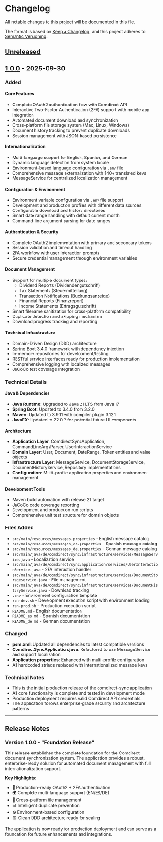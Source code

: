 # Changelog

All notable changes to this project will be documented in this file.

The format is based on [Keep a Changelog](https://keepachangelog.com/en/1.0.0/),
and this project adheres to [Semantic Versioning](https://semver.org/spec/v2.0.0.html).

## [Unreleased]

## [1.0.0] - 2025-09-30

### Added

#### Core Features

- Complete OAuth2 authentication flow with Comdirect API
- Interactive Two-Factor Authentication (2FA) support with mobile app integration
- Automated document download and synchronization
- Cross-platform file storage system (Mac, Linux, Windows)
- Document history tracking to prevent duplicate downloads
- Session management with JSON-based persistence

#### Internationalization

- Multi-language support for English, Spanish, and German
- Dynamic language detection from system locale
- Environment-based language configuration via `.env` file
- Comprehensive message externalization with 140+ translated keys
- MessageService for centralized localization management

#### Configuration & Environment

- Environment variable configuration via `.env` file support
- Development and production profiles with different data sources
- Configurable download and history directories
- Smart date range handling with default current month
- Command-line argument parsing for date ranges

#### Authentication & Security

- Complete OAuth2 implementation with primary and secondary tokens
- Session validation and timeout handling
- 2FA workflow with user interaction prompts
- Secure credential management through environment variables

#### Document Management

- Support for multiple document types:
  - Dividend Reports (Dividendengutschrift)
  - Tax Statements (Steuermitteilung)  
  - Transaction Notifications (Buchungsanzeige)
  - Financial Reports (Finanzreport)
  - Income Statements (Ertragsgutschrift)
- Smart filename sanitization for cross-platform compatibility
- Duplicate detection and skipping mechanism
- Download progress tracking and reporting

#### Technical Infrastructure

- Domain-Driven Design (DDD) architecture
- Spring Boot 3.4.0 framework with dependency injection
- In-memory repositories for development/testing
- RESTful service interfaces ready for production implementation
- Comprehensive logging with localized messages
- JaCoCo test coverage integration

### Technical Details

#### Java & Dependencies

- **Java Runtime**: Upgraded to Java 21 LTS from Java 17
- **Spring Boot**: Updated to 3.4.0 from 3.2.0
- **Maven**: Updated to 3.9.11 with compiler plugin 3.12.1
- **JavaFX**: Updated to 22.0.2 for potential future UI components

#### Architecture

- **Application Layer**: ComdirectSyncApplication, CommandLineArgsParser, UserInteractionService
- **Domain Layer**: User, Document, DateRange, Token entities and value objects
- **Infrastructure Layer**: MessageService, DocumentStorageService, DocumentHistoryService, Repository implementations
- **Configuration**: Multi-profile application properties and environment management

#### Development Tools

- Maven build automation with release 21 target
- JaCoCo code coverage reporting
- Development and production run scripts
- Comprehensive unit test structure for domain objects

### Files Added

- `src/main/resources/messages.properties` - English message catalog
- `src/main/resources/messages_es.properties` - Spanish message catalog  
- `src/main/resources/messages_de.properties` - German message catalog
- `src/main/java/de/comdirect/sync/infrastructure/services/MessageService.java` - Localization service
- `src/main/java/de/comdirect/sync/application/services/UserInteractionService.java` - 2FA interaction handler
- `src/main/java/de/comdirect/sync/infrastructure/services/DocumentStorageService.java` - File management
- `src/main/java/de/comdirect/sync/infrastructure/services/DocumentHistoryService.java` - Download tracking
- `.env` - Environment configuration template
- `run-dev.sh` - Development execution script with environment loading
- `run-prod.sh` - Production execution script
- `README.md` - English documentation
- `README_es.md` - Spanish documentation  
- `README_de.md` - German documentation

### Changed

- **pom.xml**: Updated all dependencies to latest compatible versions
- **ComdirectSyncApplication.java**: Refactored to use MessageService and support localization
- **Application properties**: Enhanced with multi-profile configuration
- All hardcoded strings replaced with internationalized message keys

### Technical Notes

- This is the initial production release of the comdirect-sync application
- All core functionality is complete and tested in development mode
- Production deployment requires valid Comdirect API credentials
- The application follows enterprise-grade security and architecture patterns

---

## Release Notes

### Version 1.0.0 - "Foundation Release"

This release establishes the complete foundation for the Comdirect document synchronization system. The application provides a robust, enterprise-ready solution for automated document management with full internationalization support.

**Key Highlights:**

- 🔐 Production-ready OAuth2 + 2FA authentication
- 🌍 Complete multi-language support (EN/ES/DE)
- 📁 Cross-platform file management
- 📊 Intelligent duplicate prevention
- ⚙️ Environment-based configuration
- 🏗️ Clean DDD architecture ready for scaling

The application is now ready for production deployment and can serve as a foundation for future enhancements and integrations.

[Unreleased]: https://github.com/kb-software/comdirect-sync/compare/v1.0.0...HEAD
[1.0.0]: https://github.com/kb-software/comdirect-sync/releases/tag/v1.0.0
